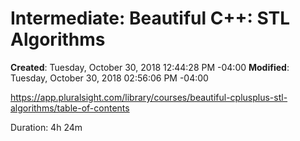 # Intermediate: Beautiful C++: STL Algorithms

**Created**: Tuesday, October 30, 2018 12:44:28 PM -04:00
**Modified**: Tuesday, October 30, 2018 02:56:06 PM -04:00


https://app.pluralsight.com/library/courses/beautiful-cplusplus-stl-algorithms/table-of-contents

Duration: 4h 24m